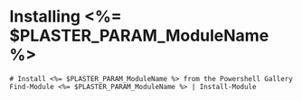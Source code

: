 # Installing <%= $PLASTER_PARAM_ModuleName %>

    # Install <%= $PLASTER_PARAM_ModuleName %> from the Powershell Gallery
    Find-Module <%= $PLASTER_PARAM_ModuleName %> | Install-Module


